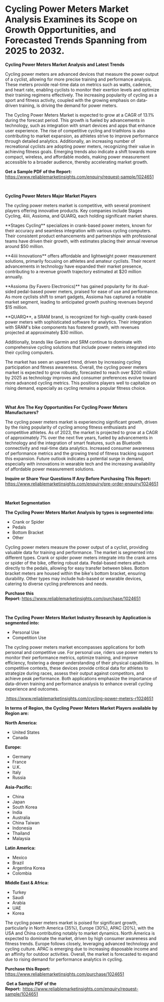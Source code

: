 <p><h1>Cycling Power Meters Market Analysis Examines its Scope on Growth Opportunities, and Forecasted Trends Spanning from 2025 to 2032.</h1></p><p><strong>Cycling Power Meters Market Analysis and Latest Trends</strong></p>
<p><p>Cycling power meters are advanced devices that measure the power output of a cyclist, allowing for more precise training and performance analysis. These meters provide real-time data on metrics such as watts, cadence, and heart rate, enabling cyclists to monitor their exertion levels and optimize their training regimens effectively. The increasing popularity of cycling as a sport and fitness activity, coupled with the growing emphasis on data-driven training, is driving the demand for power meters.</p><p>The Cycling Power Meters Market is expected to grow at a CAGR of 13.1% during the forecast period. This growth is fueled by advancements in technology, such as integration with smart devices and apps that enhance user experience. The rise of competitive cycling and triathlons is also contributing to market expansion, as athletes strive to improve performance through detailed analytics. Additionally, an increasing number of recreational cyclists are adopting power meters, recognizing their value in achieving fitness goals. Emerging trends also indicate a shift towards more compact, wireless, and affordable models, making power measurement accessible to a broader audience, thereby accelerating market growth.</p></p>
<p><strong>Get a Sample PDF of the Report:&nbsp;</strong> <a href="https://www.reliablemarketinsights.com/enquiry/request-sample/1024651?utm_campaign=3250&utm_medium=2&utm_source=Github&utm_content=ia&utm_term=17042025&utm_id=cycling-power-meters">https://www.reliablemarketinsights.com/enquiry/request-sample/1024651</a></p>
<p>&nbsp;</p>
<p><strong>Cycling Power Meters Major Market Players</strong></p>
<p><p>The cycling power meters market is competitive, with several prominent players offering innovative products. Key companies include Stages Cycling, 4iiii, Assioma, and QUARQ, each holding significant market shares.</p><p>**Stages Cycling** specializes in crank-based power meters, known for their accuracy and seamless integration with various cycling computers. Their consistent product enhancements and partnerships with professional teams have driven their growth, with estimates placing their annual revenue around $50 million.</p><p>**4iiii Innovations** offers affordable and lightweight power measurement solutions, primarily focusing on athletes and amateur cyclists. Their recent advancements in technology have expanded their market presence, contributing to a revenue growth trajectory estimated at $20 million annually.</p><p>**Assioma (by Favero Electronics)** has gained popularity for its dual-sided pedal-based power meters, praised for ease of use and performance. As more cyclists shift to smart gadgets, Assioma has captured a notable market segment, leading to anticipated growth pushing revenues beyond $15 million.</p><p>**QUARQ**, a SRAM brand, is recognized for high-quality crank-based power meters with sophisticated software for analytics. Their integration with SRAM's bike components has fostered growth, with revenues projected at approximately $30 million.</p><p>Additionally, brands like Garmin and SRM continue to dominate with comprehensive cycling solutions that include power meters integrated into their cycling computers.</p><p>The market has seen an upward trend, driven by increasing cycling participation and fitness awareness. Overall, the cycling power meters market is expected to grow robustly, forecasted to reach over $200 million by 2025 as technology improves and consumer preferences evolve toward more advanced cycling metrics. This positions players well to capitalize on rising demand, especially as cycling remains a popular fitness choice.</p></p>
<p>&nbsp;</p>
<p><strong>What Are The Key Opportunities For Cycling Power Meters Manufacturers?</strong></p>
<p><p>The cycling power meters market is experiencing significant growth, driven by the rising popularity of cycling among fitness enthusiasts and competitive athletes. As of 2023, the market is projected to grow at a CAGR of approximately 7% over the next five years, fueled by advancements in technology and the integration of smart features, such as Bluetooth connectivity and real-time data analytics. Increased consumer awareness of performance metrics and the growing trend of fitness tracking support this expansion. Future outlook indicates a potential surge in demand, especially with innovations in wearable tech and the increasing availability of affordable power measurement solutions.</p></p>
<p><strong>Inquire or Share Your Questions If Any Before Purchasing This Report:</strong> <a href="https://www.reliablemarketinsights.com/enquiry/pre-order-enquiry/1024651?utm_campaign=3250&utm_medium=2&utm_source=Github&utm_content=ia&utm_term=17042025&utm_id=cycling-power-meters">https://www.reliablemarketinsights.com/enquiry/pre-order-enquiry/1024651</a></p>
<p>&nbsp;</p>
<p><strong>Market Segmentation</strong></p>
<p><strong>The Cycling Power Meters Market Analysis by types is segmented into:</strong></p>
<p><ul><li>Crank or Spider</li><li>Pedals</li><li>Bottom Bracket</li><li>Other</li></ul></p>
<p><p>Cycling power meters measure the power output of a cyclist, providing valuable data for training and performance. The market is segmented into different types. Crank or spider power meters integrate into the crank arms or spider of the bike, offering robust data. Pedal-based meters attach directly to the pedals, allowing for easy transfer between bikes. Bottom bracket meters are housed within the bike's bottom bracket, ensuring durability. Other types may include hub-based or wearable devices, catering to diverse cycling preferences and needs.</p></p>
<p><strong>Purchase this Report:&nbsp;</strong><a href="https://www.reliablemarketinsights.com/purchase/1024651?utm_campaign=3250&utm_medium=2&utm_source=Github&utm_content=ia&utm_term=17042025&utm_id=cycling-power-meters">https://www.reliablemarketinsights.com/purchase/1024651</a></p>
<p>&nbsp;</p>
<p><strong>The Cycling Power Meters Market Industry Research by Application is segmented into:</strong></p>
<p><ul><li>Personal Use</li><li>Competition Use</li></ul></p>
<p><p>The cycling power meters market encompasses applications for both personal and competitive use. For personal use, riders use power meters to monitor their performance metrics, optimize training, and improve efficiency, fostering a deeper understanding of their physical capabilities. In competitive contexts, these devices provide critical data for athletes to strategize during races, assess their output against competitors, and achieve peak performance. Both applications emphasize the importance of data-driven training and performance analysis to enhance overall cycling experience and outcomes.</p></p>
<p><a href="https://www.reliablemarketinsights.com/cycling-power-meters-r1024651?utm_campaign=3250&utm_medium=2&utm_source=Github&utm_content=ia&utm_term=17042025&utm_id=cycling-power-meters">&nbsp;https://www.reliablemarketinsights.com/cycling-power-meters-r1024651</a></p>
<p><strong>In terms of Region, the Cycling Power Meters Market Players available by Region are:</strong></p>
<p>
    <p> <strong> North America: </strong>
        <ul>
            <li>United States</li>
            <li>Canada</li>
        </ul>
        </p> 
    <p> <strong> Europe: </strong>
        <ul>
            <li>Germany</li>
            <li>France</li>
            <li>U.K.</li>
            <li>Italy</li>
            <li>Russia</li>
        </ul>
        </p> 
    <p> <strong> Asia-Pacific: </strong>
        <ul>
            <li>China</li>
            <li>Japan</li>
            <li>South Korea</li>
            <li>India</li>
            <li>Australia</li>
            <li>China Taiwan</li>
            <li>Indonesia</li>
            <li>Thailand</li>
            <li>Malaysia</li>
        </ul>
        </p> 
    <p> <strong> Latin America: </strong>
        <ul>
            <li>Mexico</li>
            <li>Brazil</li>
            <li>Argentina Korea</li>
            <li>Colombia</li>
        </ul>
        </p> 
    <p> <strong> Middle East & Africa: </strong>
        <ul>
            <li>Turkey</li>
            <li>Saudi</li>
            <li>Arabia</li>
            <li>UAE</li>
            <li>Korea</li>
        </ul>
    </p>
    </p>
<p><p>The cycling power meters market is poised for significant growth, particularly in North America (35%), Europe (30%), APAC (20%), with the USA and China contributing notably to market dynamics. North America is expected to dominate the market, driven by high consumer awareness and fitness trends. Europe follows closely, leveraging advanced technology and cycling culture. APAC is emerging due to increasing disposable income and an affinity for outdoor activities. Overall, the market is forecasted to expand due to rising demand for performance analytics in cycling.</p></p>
<p><strong>Purchase this Report: </strong><a href="https://www.reliablemarketinsights.com/purchase/1024651?utm_campaign=3250&utm_medium=2&utm_source=Github&utm_content=ia&utm_term=17042025&utm_id=cycling-power-meters">https://www.reliablemarketinsights.com/purchase/1024651</a></p>
<p>&nbsp;<strong>Get a Sample PDF of the Report:&nbsp;&nbsp;</strong><a href="https://www.reliablemarketinsights.com/enquiry/request-sample/1024651?utm_campaign=3250&utm_medium=2&utm_source=Github&utm_content=ia&utm_term=17042025&utm_id=cycling-power-meters">https://www.reliablemarketinsights.com/enquiry/request-sample/1024651</a></p>
<p><strong></strong></p>
<p><p></p><p></p><p></p></p>